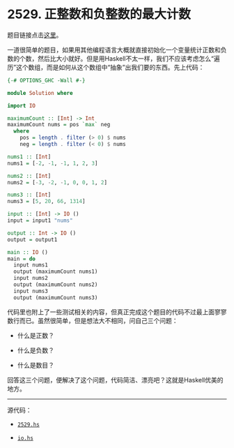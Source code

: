 # 2529. 正整数和负整数的最大计数

题目链接点击[这里](https://leetcode.cn/problems/maximum-count-of-positive-integer-and-negative-integer/description/?envType=daily-question&envId=2024-04-09)。

一道很简单的题目，如果用其他编程语言大概就直接初始化一个变量统计正数和负数的个数，然后比大小就好。但是用Haskell不太一样，我们不应该考虑怎么“遍历”这个数组，而是如何从这个数组中“抽象”出我们要的东西。先上代码：

```haskell
{-# OPTIONS_GHC -Wall #-}

module Solution where

import IO

maximumCount :: [Int] -> Int
maximumCount nums = pos `max` neg
  where
    pos = length . filter (> 0) $ nums
    neg = length . filter (< 0) $ nums

nums1 :: [Int]
nums1 = [-2, -1, -1, 1, 2, 3]

nums2 :: [Int]
nums2 = [-3, -2, -1, 0, 0, 1, 2]

nums3 :: [Int]
nums3 = [5, 20, 66, 1314]

input :: [Int] -> IO ()
input = input1 "nums"

output :: Int -> IO ()
output = output1

main :: IO ()
main = do
  input nums1
  output (maximumCount nums1)
  input nums2
  output (maximumCount nums2)
  input nums3
  output (maximumCount nums3)
```

代码里也附上了一些测试相关的内容，但真正完成这个题目的代码不过最上面寥寥数行而已。虽然很简单，但是想法大不相同，问自己三个问题：

- 什么是正数？

- 什么是负数？

- 什么是数目？

回答这三个问题，便解决了这个问题，代码简洁、漂亮吧？这就是Haskell优美的地方。

---

源代码：

- [`2529.hs`](../src/2529.hs)

- [`io.hs`](../src/io.hs)
